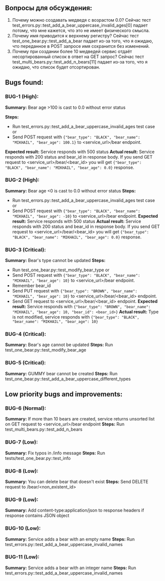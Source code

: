 ## Вопросы для обсуждения: ##
1) Почему можно создавать медведя с возрастом 0.0? Сейчас тест test_errors.py::test_add_a_bear_uppercase_invalid_ages[0] падает потому, что мне кажется, что это не имеет физического смысла.
2) Почему имя приводится к верхнему регистру? Сейчас тест test_one_bear.py::test_add_a_bear падает из-за того, что я ожидаю, что переданное в POST запросе имя сохранится без изменений.
3) Почему при создании более 10 медведей сервис отдаёт несортированный список в ответ на GET запрос? Сейчас тест test_multi_bears.py::test_add_n_bears[11] падает из-за того, что я ожидаю, что список будет отсортирован.


## Bugs found: ##
### BUG-1 (High): ###
__Summary:__ Bear age >100 is cast to 0.0 without error status

__Steps:__
* Run test_errors.py::test_add_a_bear_uppercase_invalid_ages test case 
or
* Send POST request with `{"bear_type": "BLACK", "bear_name": "MIKHAIL", "bear_age": 100.1}` to <service_url>/bear 
  endpoint.

__Expected result:__ Service responds with 500 status
__Actual result:__ Service responds with 200 status and bear_id in response body. If you send GET request to 
<service_url>/bear/<bear_id> you will get `{"bear_type": "BLACK", "bear_name": "MIKHAIL", "bear_age": 0.0}` response.


### BUG-2 (High): ###
__Summary:__ Bear age <0 is cast to 0.0 without error status
__Steps:__
* Run test_errors.py::test_add_a_bear_uppercase_invalid_ages test case
or
* Send POST request with `{"bear_type": "BLACK", "bear_name": "MIKHAIL", "bear_age": -10}` to 
  <service_url>/bear endpoint.
__Expected result:__ Service responds with 500 status
__Actual result:__ Service responds with 200 status and bear_id in response body.
If you send GET request to <service_url>/bear/<bear_id> you will get 
  `{"bear_type": "BLACK", "bear_name": "MIKHAIL", "bear_age": 0.0}` response.

### BUG-3 (Critical): ###
__Summary:__ Bear's type cannot be updated
__Steps:__ 
* Run test_one_bear.py::test_modify_bear_type
or
* Send POST request with `{"bear_type": "BLACK", "bear_name": "MIKHAIL", "bear_age": 10}` to <service_url>/bear endpoint.
* Remember bear_id
* Send PUT request with `{"bear_type": "BROWN", "bear_name": "MIKHAIL", "bear_age": 10}` to <service_url>/bear/<bear_id> endpoint.
* Send GET request to <service_url>/bear/<bear_id> endpoint.
__Expected result:__ Service responds with `{"bear_type": "BROWN", "bear_name": "MIKHAIL", "bear_age": 10, "bear_id": <bear_id>}`
__Actual result:__ Type is not modified, service responds with `{"bear_type": "BLACK", "bear_name": "MIKHAIL", "bear_age": 10}`


### BUG-4 (Critical): ###
__Summary:__ Bear's age cannot be updated
__Steps:__ Run test_one_bear.py::test_modify_bear_age


### BUG-5 (Critical): ###
__Summary:__ GUMMY bear cannot be created
__Steps:__ Run test_one_bear.py::test_add_a_bear_uppercase_different_types


## Low priority bugs and improvements: ##
### BUG-6 (Normal): ###
__Summary:__ If more than 10 bears are created, service returns unsorted list on GET request to <service_url>/bear endpoint
__Steps:__ Run test_multi_bears.py::test_add_n_bears

### BUG-7 (Low): ###
__Summary:__ Fix typos in /info message
__Steps:__ Run tests/test_one_bear.py::test_info

### BUG-8 (Low): ###
__Summary:__ You can delete bear that doesn't exist
__Steps:__ Send DELETE request to /bear/<non_existent_id>

### BUG-9 (Low): ###
__Summary:__ Add content-type:application/json to response headers if response contains JSON object

### BUG-10 (Low): ###
__Summary:__ Service adds a bear with an empty name
__Steps:__ Run test_errors.py::test_add_a_bear_uppercase_invalid_names

### BUG-11 (Low): ###
__Summary:__ Service adds a bear with an integer name
__Steps:__ Run test_errors.py::test_add_a_bear_uppercase_invalid_names
